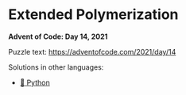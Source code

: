 # Extended Polymerization

**Advent of Code: Day 14, 2021**

Puzzle text: <https://adventofcode.com/2021/day/14>

Solutions in other languages:

- [🐍 Python](../../../../python/2021/14_extended_polymerization/README.md)
